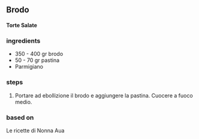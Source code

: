 



## Brodo
  #### Torte Salate
### ingredients
  * 350 - 400 gr brodo   
  * 50 - 70 gr pastina  
  * Parmigiano
### steps
  1. Portare ad ebollizione il brodo e aggiungere la pastina. Cuocere a fuoco medio.
### based on
  Le ricette di Nonna Aua

